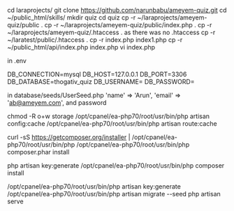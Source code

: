 cd laraprojects/
git clone https://github.com/narunbabu/ameyem-quiz.git
cd ~/public_html/skills/
mkdir quiz
cd quiz
cp -r ~/laraprojects/ameyem-quiz/public .
cp -r ~/laraprojects/ameyem-quiz/public/index.php .
cp -r ~/laraprojects/ameyem-quiz/.htaccess .
as there was no .htaccess 
cp -r ~/laratest/public/.htaccess .
cp -r index.php index1.php
cp -r ~/public_html/api/index.php index.php
vi index.php

in .env

DB_CONNECTION=mysql
DB_HOST=127.0.0.1
DB_PORT=3306
DB_DATABASE=thogativ_quiz
DB_USERNAME=
DB_PASSWORD=

in database/seeds/UserSeed.php
'name'           => 'Arun',
'email'          => 'ab@ameyem.com', and password

chmod -R o+w storage
/opt/cpanel/ea-php70/root/usr/bin/php artisan config:cache
/opt/cpanel/ea-php70/root/usr/bin/php artisan route:cache

curl -sS https://getcomposer.org/installer | /opt/cpanel/ea-php70/root/usr/bin/php
/opt/cpanel/ea-php70/root/usr/bin/php composer.phar install


php artisan key:generate
/opt/cpanel/ea-php70/root/usr/bin/php composer install

/opt/cpanel/ea-php70/root/usr/bin/php artisan key:generate
/opt/cpanel/ea-php70/root/usr/bin/php artisan migrate --seed
php artisan serve

